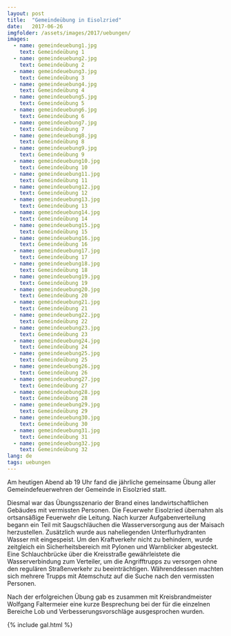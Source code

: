 ```yaml
---
layout: post
title:  "Gemeindeübung in Eisolzried"
date:   2017-06-26
imgfolder: /assets/images/2017/uebungen/
images:
  - name: gemeindeuebung1.jpg
    text: Gemeindeübung 1
  - name: gemeindeuebung2.jpg
    text: Gemeindeübung 2
  - name: gemeindeuebung3.jpg
    text: Gemeindeübung 3
  - name: gemeindeuebung4.jpg
    text: Gemeindeübung 4
  - name: gemeindeuebung5.jpg
    text: Gemeindeübung 5
  - name: gemeindeuebung6.jpg
    text: Gemeindeübung 6
  - name: gemeindeuebung7.jpg
    text: Gemeindeübung 7
  - name: gemeindeuebung8.jpg
    text: Gemeindeübung 8
  - name: gemeindeuebung9.jpg
    text: Gemeindeübung 9
  - name: gemeindeuebung10.jpg
    text: Gemeindeübung 10
  - name: gemeindeuebung11.jpg
    text: Gemeindeübung 11
  - name: gemeindeuebung12.jpg
    text: Gemeindeübung 12
  - name: gemeindeuebung13.jpg
    text: Gemeindeübung 13
  - name: gemeindeuebung14.jpg
    text: Gemeindeübung 14
  - name: gemeindeuebung15.jpg
    text: Gemeindeübung 15
  - name: gemeindeuebung16.jpg
    text: Gemeindeübung 16
  - name: gemeindeuebung17.jpg
    text: Gemeindeübung 17
  - name: gemeindeuebung18.jpg
    text: Gemeindeübung 18
  - name: gemeindeuebung19.jpg
    text: Gemeindeübung 19
  - name: gemeindeuebung20.jpg
    text: Gemeindeübung 20
  - name: gemeindeuebung21.jpg
    text: Gemeindeübung 21
  - name: gemeindeuebung22.jpg
    text: Gemeindeübung 22
  - name: gemeindeuebung23.jpg
    text: Gemeindeübung 23
  - name: gemeindeuebung24.jpg
    text: Gemeindeübung 24
  - name: gemeindeuebung25.jpg
    text: Gemeindeübung 25
  - name: gemeindeuebung26.jpg
    text: Gemeindeübung 26
  - name: gemeindeuebung27.jpg
    text: Gemeindeübung 27
  - name: gemeindeuebung28.jpg
    text: Gemeindeübung 28
  - name: gemeindeuebung29.jpg
    text: Gemeindeübung 29
  - name: gemeindeuebung30.jpg
    text: Gemeindeübung 30
  - name: gemeindeuebung31.jpg
    text: Gemeindeübung 31
  - name: gemeindeuebung32.jpg
    text: Gemeindeübung 32
lang: de
tags: uebungen
---
```


Am heutigen Abend ab 19 Uhr fand die jährliche gemeinsame Übung aller Gemeindefeuerwehren der Gemeinde in Eisolzried statt.

Diesmal war das Übungsszenario der Brand eines landwirtschaftlichen Gebäudes mit vermissten Personen. Die Feuerwehr Eisolzried übernahm als ortsansäßige Feuerwehr die Leitung. Nach kurzer Aufgabenverteilung begann ein Teil mit Saugschläuchen die Wasserversorgung aus der Maisach herzustellen. Zusätzlich wurde aus naheliegenden Unterflurhydranten Wasser mit eingespeist. Um den Kraftverkehr nicht zu behindern, wurde zeitgleich ein Sicherheitsbereich mit Pylonen und Warnblicker abgesteckt. Eine Schlauchbrücke über die Kreisstraße gewährleistete die Wasserverbindung zum Verteiler, um die Angrifftrupps zu versorgen ohne den regulären Straßenverkehr zu beeinträchtigen. Währenddessen machten sich mehrere Trupps mit Atemschutz auf die Suche nach den vermissten Personen.

Nach der erfolgreichen Übung gab es zusammen mit Kreisbrandmeister Wolfgang Faltermeier eine kurze Besprechung bei der für die einzelnen Bereiche Lob und Verbesserungsvorschläge ausgesprochen wurden.

{% include gal.html %}
